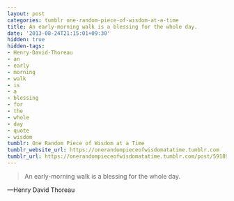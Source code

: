 ```yaml
---
layout: post
categories: tumblr one-random-piece-of-wisdom-at-a-time
title: An early-morning walk is a blessing for the whole day.
date: '2013-08-24T21:15:01+09:30'
hidden: true
hidden-tags:
- Henry-David-Thoreau
- an
- early
- morning
- walk
- is
- a
- blessing
- for
- the
- whole
- day
- quote
- wisdom
tumblr: One Random Piece of Wisdom at a Time
tumblr_website_url: https://onerandompieceofwisdomatatime.tumblr.com
tumblr_url: https://onerandompieceofwisdomatatime.tumblr.com/post/59189916789/an-early-morning-walk-is-a-blessing-for-the-whole
---
```

> An early-morning walk is a blessing for the whole day.

—Henry David Thoreau
